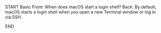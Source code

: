 START
Basic
Front: 
When does macOS start a login shell?
Back: 
By default, macOS starts a login shell when you open a new Terminal window or log in via SSH.
<!--ID: 1745222218910-->
END
